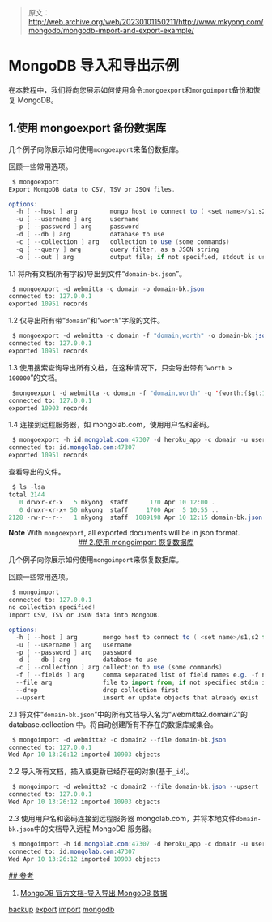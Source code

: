 > 原文：<http://web.archive.org/web/20230101150211/http://www.mkyong.com/mongodb/mongodb-import-and-export-example/>

# MongoDB 导入和导出示例

在本教程中，我们将向您展示如何使用命令:`mongoexport`和`mongoimport`备份和恢复 MongoDB。

## 1.使用 mongoexport 备份数据库

几个例子向你展示如何使用`mongoexport`来备份数据库。

回顾一些常用选项。

```java
 $ mongoexport
Export MongoDB data to CSV, TSV or JSON files.

options:
  -h [ --host ] arg         mongo host to connect to ( <set name>/s1,s2 for 
  -u [ --username ] arg     username
  -p [ --password ] arg     password
  -d [ --db ] arg           database to use
  -c [ --collection ] arg   collection to use (some commands)
  -q [ --query ] arg        query filter, as a JSON string
  -o [ --out ] arg          output file; if not specified, stdout is used 
```

1.1 将所有文档(所有字段)导出到文件“`domain-bk.json`”。

```java
 $ mongoexport -d webmitta -c domain -o domain-bk.json
connected to: 127.0.0.1
exported 10951 records 
```

1.2 仅导出所有带“`domain`”和“`worth`”字段的文件。

```java
 $ mongoexport -d webmitta -c domain -f "domain,worth" -o domain-bk.json
connected to: 127.0.0.1
exported 10951 records 
```

1.3 使用搜索查询导出所有文档，在这种情况下，只会导出带有“`worth > 100000`”的文档。

```java
 $mongoexport -d webmitta -c domain -f "domain,worth" -q '{worth:{$gt:100000}}' -o domain-bk.json
connected to: 127.0.0.1
exported 10903 records 
```

1.4 连接到远程服务器，如 mongolab.com，使用用户名和密码。

```java
 $ mongoexport -h id.mongolab.com:47307 -d heroku_app -c domain -u username123 -p password123 -o domain-bk.json
connected to: id.mongolab.com:47307
exported 10951 records 
```

查看导出的文件。

```java
 $ ls -lsa
total 2144
   0 drwxr-xr-x   5 mkyong  staff      170 Apr 10 12:00 .
   0 drwxr-xr-x+ 50 mkyong  staff     1700 Apr  5 10:55 ..
2128 -rw-r--r--   1 mkyong  staff  1089198 Apr 10 12:15 domain-bk.json 
```

**Note**
With `mongoexport`, all exported documents will be in json format. <ins class="adsbygoogle" style="display:block; text-align:center;" data-ad-format="fluid" data-ad-layout="in-article" data-ad-client="ca-pub-2836379775501347" data-ad-slot="6894224149">## 2.使用 mongoimport 恢复数据库

几个例子向你展示如何使用`mongoimport`来恢复数据库。

回顾一些常用选项。

```java
 $ mongoimport
connected to: 127.0.0.1
no collection specified!
Import CSV, TSV or JSON data into MongoDB.

options:
  -h [ --host ] arg       mongo host to connect to ( <set name>/s1,s2 for sets)
  -u [ --username ] arg   username
  -p [ --password ] arg   password
  -d [ --db ] arg         database to use
  -c [ --collection ] arg collection to use (some commands)
  -f [ --fields ] arg     comma separated list of field names e.g. -f name,age
  --file arg              file to import from; if not specified stdin is used
  --drop                  drop collection first 
  --upsert                insert or update objects that already exist 
```

2.1 将文件“`domain-bk.json`”中的所有文档导入名为“webmitta2.domain2”的 database.collection 中。将自动创建所有不存在的数据库或集合。

```java
 $ mongoimport -d webmitta2 -c domain2 --file domain-bk.json
connected to: 127.0.0.1
Wed Apr 10 13:26:12 imported 10903 objects 
```

2.2 导入所有文档，插入或更新已经存在的对象(基于`_id`)。

```java
 $ mongoimport -d webmitta2 -c domain2 --file domain-bk.json --upsert
connected to: 127.0.0.1
Wed Apr 10 13:26:12 imported 10903 objects 
```

2.3 使用用户名和密码连接到远程服务器 mongolab.com，并将本地文件`domain-bk.json`中的文档导入远程 MongoDB 服务器。

```java
 $ mongoimport -h id.mongolab.com:47307 -d heroku_app -c domain -u username123 -p password123 --file domain-bk.json
connected to: id.mongolab.com:47307
Wed Apr 10 13:26:12 imported 10903 objects 
```

 <ins class="adsbygoogle" style="display:block" data-ad-client="ca-pub-2836379775501347" data-ad-slot="8821506761" data-ad-format="auto" data-ad-region="mkyongregion">## 参考

1.  [MongoDB 官方文档-导入导出 MongoDB 数据](http://web.archive.org/web/20190304032805/http://docs.mongodb.org/manual/core/import-export/)

[backup](http://web.archive.org/web/20190304032805/http://www.mkyong.com/tag/backup/) [export](http://web.archive.org/web/20190304032805/http://www.mkyong.com/tag/export/) [import](http://web.archive.org/web/20190304032805/http://www.mkyong.com/tag/import/) [mongodb](http://web.archive.org/web/20190304032805/http://www.mkyong.com/tag/mongodb/)







